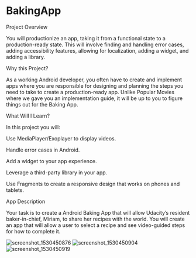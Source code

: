 # BakingApp

Project Overview

You will productionize an app, taking it from a functional state to a production-ready state. This will involve finding and handling error cases, adding accessibility features, allowing for localization, adding a widget, and adding a library.

Why this Project?

As a working Android developer, you often have to create and implement apps where you are responsible for designing and planning the steps you need to take to create a production-ready app. Unlike Popular Movies where we gave you an implementation guide, it will be up to you to figure things out for the Baking App.

What Will I Learn?

In this project you will:

Use MediaPlayer/Exoplayer to display videos.

Handle error cases in Android.

Add a widget to your app experience.

Leverage a third-party library in your app.

Use Fragments to create a responsive design that works on phones and tablets.

App Description

Your task is to create a Android Baking App that will allow Udacity’s resident baker-in-chief, Miriam, to share her recipes with the world. You will create an app that will allow a user to select a recipe and see video-guided steps for how to complete it.

![screenshot_1530450876](https://user-images.githubusercontent.com/15348446/42134758-87d0e5a8-7d39-11e8-81cd-3c0c22d247c7.png)
![screenshot_1530450904](https://user-images.githubusercontent.com/15348446/42134764-9158125e-7d39-11e8-8b9c-70e1d2276fba.png)
![screenshot_1530450919](https://user-images.githubusercontent.com/15348446/42134765-916bfee0-7d39-11e8-842c-6f46be9030ae.png)
